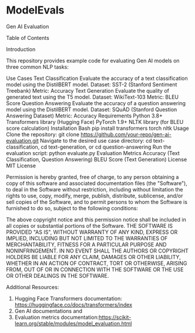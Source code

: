 # ModelEvals

Gen AI Evaluation

Table of Contents

Introduction

  This repository provides example code for evaluating Gen AI models on three common NLP tasks:

Use Cases
  Text Classification
      Evaluate the accuracy of a text classification model using the DistilBERT model.
      Dataset: SST-2 (Stanford Sentiment Treebank)
      Metric: Accuracy
  Text Generation
      Evaluate the quality of generated text using the T5 model.
      Dataset: WikiText-103
      Metric: BLEU Score
  Question Answering
      Evaluate the accuracy of a question answering model using the DistilBERT model.
      Dataset: SQuAD (Stanford Question Answering Dataset)
      Metric: Accuracy
  Requirements
      Python 3.8+
      Transformers library (Hugging Face)
      PyTorch 1.9+
      NLTK library (for BLEU score calculation)
  Installation
      Bash
      pip install transformers torch nltk
  Usage
      Clone the repository: git clone https://github.com/your-repo/gen-ai-evaluation.git
      Navigate to the desired use case directory: cd text-classification, cd text-generation, or cd question-answering
      Run the evaluation script: python evaluate.py
  Evaluation Metrics
      Accuracy (Text Classification, Question Answering)
      BLEU Score (Text Generation)
License
MIT License

Permission is hereby granted, free of charge, to any person obtaining a copy of this software and associated documentation files (the "Software"), to deal in the Software without restriction, including without limitation the rights to use, copy, modify, merge, publish, distribute, sublicense, and/or sell copies of the Software, and to permit persons to whom the Software is furnished to do so, subject to the following conditions:

The above copyright notice and this permission notice shall be included in all copies or substantial portions of the Software.
THE SOFTWARE IS PROVIDED "AS IS", WITHOUT WARRANTY OF ANY KIND, EXPRESS OR IMPLIED, INCLUDING BUT NOT LIMITED TO THE WARRANTIES OF MERCHANTABILITY, FITNESS FOR A PARTICULAR PURPOSE AND NONINFRINGEMENT. IN NO EVENT SHALL THE AUTHORS OR COPYRIGHT HOLDERS BE LIABLE FOR ANY CLAIM, DAMAGES OR OTHER LIABILITY, WHETHER IN AN ACTION OF CONTRACT, TORT OR OTHERWISE, ARISING FROM, OUT OF OR IN CONNECTION WITH THE SOFTWARE OR THE USE OR OTHER DEALINGS IN THE SOFTWARE.

Additional Resources:
1) Hugging Face Transformers documentation: https://huggingface.co/docs/transformers/index 
2) Gen AI documentations and 
3) Evaluation metrics documentation:https://scikit-learn.org/stable/modules/model_evaluation.html 

